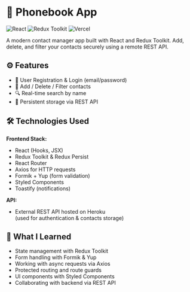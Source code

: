 # 📒 Phonebook App

![React](https://img.shields.io/badge/React-2023-blue)
![Redux Toolkit](https://img.shields.io/badge/Redux--Toolkit-used-success)
![Vercel](https://img.shields.io/badge/Deployed-Vercel-black)


A modern contact manager app built with React and Redux Toolkit. Add, delete, and filter your contacts securely using a remote REST API.


## ⚙️ Features

- 🔐 User Registration & Login (email/password)
- 📇 Add / Delete / Filter contacts
- 🔍 Real-time search by name
- 🔁 Persistent storage via REST API


## 🛠️ Technologies Used

**Frontend Stack:**

- React (Hooks, JSX)
- Redux Toolkit & Redux Persist
- React Router
- Axios for HTTP requests
- Formik + Yup (form validation)
- Styled Components
- Toastify (notifications)

**API:**

- External REST API hosted on Heroku  
  (used for authentication & contacts storage)



## 🧠 What I Learned

- State management with Redux Toolkit  
- Form handling with Formik & Yup  
- Working with async requests via Axios  
- Protected routing and route guards  
- UI components with Styled Components  
- Collaborating with backend via REST API




